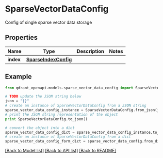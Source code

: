 # SparseVectorDataConfig

Config of single sparse vector data storage

## Properties
Name | Type | Description | Notes
------------ | ------------- | ------------- | -------------
**index** | [**SparseIndexConfig**](SparseIndexConfig.md) |  | 

## Example

```python
from qdrant_openapi.models.sparse_vector_data_config import SparseVectorDataConfig

# TODO update the JSON string below
json = "{}"
# create an instance of SparseVectorDataConfig from a JSON string
sparse_vector_data_config_instance = SparseVectorDataConfig.from_json(json)
# print the JSON string representation of the object
print SparseVectorDataConfig.to_json()

# convert the object into a dict
sparse_vector_data_config_dict = sparse_vector_data_config_instance.to_dict()
# create an instance of SparseVectorDataConfig from a dict
sparse_vector_data_config_form_dict = sparse_vector_data_config.from_dict(sparse_vector_data_config_dict)
```
[[Back to Model list]](../README.md#documentation-for-models) [[Back to API list]](../README.md#documentation-for-api-endpoints) [[Back to README]](../README.md)


